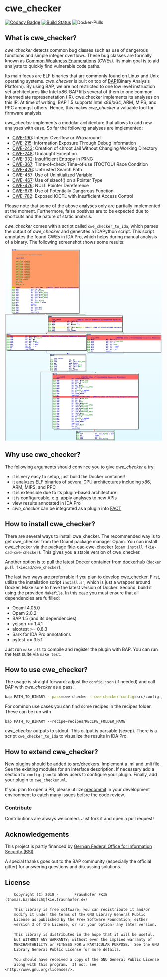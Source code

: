 # cwe_checker #
[![Codacy Badge](https://api.codacy.com/project/badge/Grade/9dbf158110de427d893b40ba397b94bc)](https://www.codacy.com/app/weidenba/cwe_checker?utm_source=github.com&amp;utm_medium=referral&amp;utm_content=fkie-cad/cwe_checker&amp;utm_campaign=Badge_Grade)
[![Build Status](https://travis-ci.com/fkie-cad/cwe_checker.svg?branch=master)](https://travis-ci.com/fkie-cad/cwe_checker)
![Docker-Pulls](https://img.shields.io/docker/pulls/fkiecad/cwe_checker.svg)
## What is cwe_checker? ##
*cwe_checker* detects common bug classes such as use of dangerous functions and simple integer overflows. These bug classes are formally known as [Common Weakness Enumerations](https://cwe.mitre.org/) (CWEs). Its main goal is to aid analysts to quickly find vulnerable code paths.

Its main focus are ELF binaries that are commonly found on Linux and Unix operating systems. *cwe_checker* is built on top of [BAP](https://github.com/BinaryAnalysisPlatform/bap)(Binary Analysis Platform). By using BAP, we are not restricted to one low level instruction set architectures like Intel x86. BAP lifts several of them to one common intermediate represenetation (IR). cwe_checker implements its analyses on this IR. At time of writing, BAP 1.5 supports Intel x86/x64, ARM, MIPS, and PPC amongst others. Hence, this makes *cwe_checker* a valuable tool for firmware analysis.

*cwe_checker* implements a modular architecture that allows to add new analyses with ease. So far the following analyses are implemented:
-  [CWE-190](https://cwe.mitre.org/data/definitions/190.html): Integer Overflow or Wraparound
-  [CWE-215](https://cwe.mitre.org/data/definitions/215.html): Information Exposure Through Debug Information
-  [CWE-243](https://cwe.mitre.org/data/definitions/243.html): Creation of chroot Jail Without Changing Working Directory
-  [CWE-248](https://cwe.mitre.org/data/definitions/248.html): Uncaught Exception
-  [CWE-332](https://cwe.mitre.org/data/definitions/332.html): Insufficient Entropy in PRNG
-  [CWE-367](https://cwe.mitre.org/data/definitions/367.html): Time-of-check Time-of-use (TOCTOU) Race Condition
-  [CWE-426](https://cwe.mitre.org/data/definitions/426.html): Untrusted Search Path
-  [CWE-457](https://cwe.mitre.org/data/definitions/457.html): Use of Uninitialized Variable
-  [CWE-467](https://cwe.mitre.org/data/definitions/467.html): Use of sizeof() on a Pointer Type
-  [CWE-476](https://cwe.mitre.org/data/definitions/476.html): NULL Pointer Dereference
-  [CWE-676](https://cwe.mitre.org/data/definitions/676.html): Use of Potentially Dangerous Function
-  [CWE-782](https://cwe.mitre.org/data/definitions/782.html): Exposed IOCTL with Insufficient Access Control

Please note that some of the above analyses only are partially implemented at the moment. Furthermore, false positives are to be expected due to shortcuts and the nature of static analysis.

*cwe_checker* comes with a script called `cwe_checker_to_ida`, which parses the output of *cwe_checker* and generates a IDAPython script. This script annotates the found CWEs in IDA Pro, which helps during manual analysis of a binary. The following screenshot shows some results:

![](https://github.com/fkie-cad/cwe_checker/raw/master/doc/images/example_ida_anotation.png "IDA Pro anotation")
## Why use cwe_checker? ##
The following arguments should convince you to give *cwe_checker* a try:
-  it is very easy to setup, just build the Docker container!
-  it analyzes ELF binaries of several CPU architectures including x86, ARM, MIPS, and PPC
-  it is extensible due to its plugin-based architecture
-  it is configureable, e.g. apply analyses to new APIs
-  view results annotated in IDA Pro
-  *cwe_checker* can be integrated as a plugin into [FACT](https://github.com/fkie-cad/FACT_core)
## How to install cwe_checker? ##
There are several ways to install cwe_checker. The recommended way is to get cwe_checker from the Ocaml package manager Opam. You can install cwe_checker via the package [fkie-cad-cwe-checker](https://opam.ocaml.org/packages/fkie-cad-cwe-checker/) (`opam install fkie-cad-cwe-checker`). This gives you a stable version of cwe_checker. 

Another option is to pull the latest Docker container from [dockerhub](https://hub.docker.com/r/fkiecad/cwe_checker) (`docker pull fkiecad/cwe_checker`).

The last two ways are preferrable if you plan to develop cwe_checker. First, utilize the installation script `install.sh`, which is just a wrapper around Docker. Make sure to have the latest version of Docker. Second, build it using the provided `Makefile`. In this case you must ensure that all dependencies are fulfilled:
-  Ocaml 4.05.0
-  Opam 2.0.2
-  BAP 1.5 (and its dependencies)
-  yojson >= 1.4.1
-  alcotest >= 0.8.3
-  Sark for IDA Pro annotations
-  pytest >= 3.5.1

Just run `make all` to compile and register the plugin with BAP. You can run the test suite via `make test`.
## How to use cwe_checker? ##
The usage is straight forward: adjust the `config.json` (if needed) and call BAP with *cwe_checker* as a pass.
``` bash
bap PATH_TO_BINARY --pass=cwe-checker --cwe-checker-config=src/config.json
```
For common use cases you can find some recipes in the recipes folder. These can be run with
```
bap PATH_TO_BINARY --recipe=recipes/RECIPE_FOLDER_NAME
```
*cwe_checker* outputs to stdout. This output is parsable (sexep). There is a script `cwe_checker_to_ida` to visualize the results in IDA Pro.
## How to extend cwe_checker? ##
New plugins should be added to src/checkers. Implement a .ml and .mli file. See the existing modules for an interface description. If necessary add a section to `config.json` to allow users to configure your plugin. Finally, add your plugin to `cwe_checker.ml`.

If you plan to open a PR, please utilize [precommit](https://pre-commit.com) in your development environment to catch many issues before the code review.
### Contribute ###
Contributions are always welcomed. Just fork it and open a pull request!
## Acknowledgements ##
This project is partly financed by [German Federal Office for Information Security (BSI)](https://www.bsi.bund.de).

A special thanks goes out to the BAP community (especially the official gitter) for answering questions and discussing solutions.
## License
```
    Copyright (C) 2018 -       Fraunhofer FKIE  (thomas.barabosch@fkie.fraunhofer.de)

    This library is free software; you can redistribute it and/or
    modify it under the terms of the GNU Library General Public
    License as published by the Free Software Foundation; either
    version 3 of the License, or (at your option) any later version.

    This library is distributed in the hope that it will be useful,
    but WITHOUT ANY WARRANTY; without even the implied warranty of
    MERCHANTABILITY or FITNESS FOR A PARTICULAR PURPOSE.  See the GNU
    Library General Public License for more details.

    You should have received a copy of the GNU General Public License
    along with this program.  If not, see <http://www.gnu.org/licenses/>.
```
